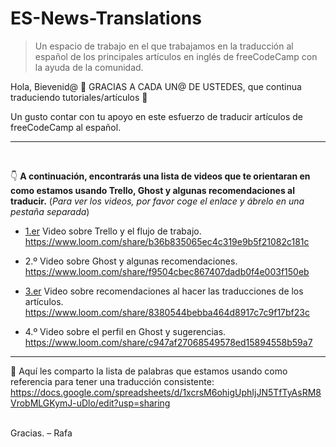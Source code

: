 # ES-News-Translations
> Un espacio de trabajo en el que trabajamos en la traducción al español de los principales artículos en inglés de freeCodeCamp con la ayuda de la comunidad.

Hola, Bievenid@ 🥳
GRACIAS A CADA UN@ DE USTEDES, que continua traduciendo tutoriales/artículos 🥳

Un gusto contar con tu apoyo en este esfuerzo de traducir artículos de freeCodeCamp al español.

---

<br />

👇 **A continuación, encontrarás una lista de videos que te orientaran en como estamos usando Trello, Ghost y algunas recomendaciones al traducir.**
(_Para ver los videos, por favor coge el enlace y ábrelo en una pestaña separada_)

- [1.er](http://1.er/) Video sobre Trello y el flujo de trabajo. https://www.loom.com/share/b36b835065ec4c319e9b5f21082c181c

- 2.º Video sobre Ghost y algunas recomendaciones. https://www.loom.com/share/f9504cbec867407dadb0f4e003f150eb

- [3.er](http://3.er/) Video sobre recomendaciones al hacer las traducciones de los artículos. https://www.loom.com/share/8380544bebba464d8917c7c9f17bf23c

- 4.º Video sobre el perfil en Ghost y sugerencias. https://www.loom.com/share/c947af27068549578ed15894558b59a7

---

🔗 Aquí les comparto la lista de palabras que estamos usando como referencia para tener una traducción consistente: https://docs.google.com/spreadsheets/d/1xcrsM6ohigUphIjJN5TfTyAsRM8VrobMLGKymJ-uDlo/edit?usp=sharing

<br />
Gracias.
– Rafa
